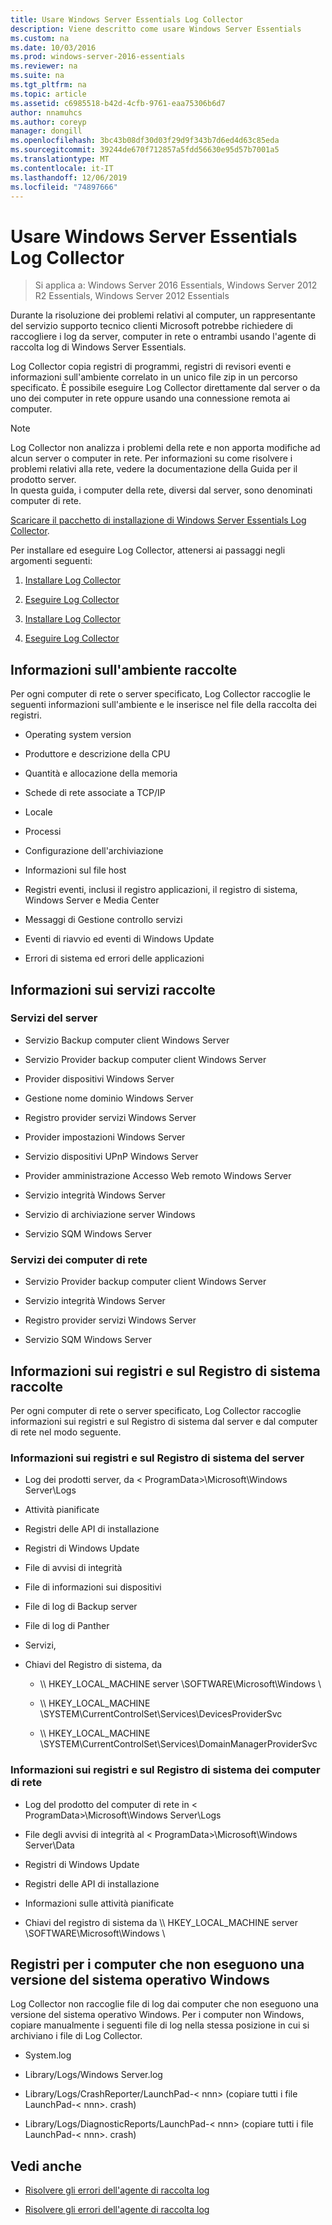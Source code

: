 ```yaml
---
title: Usare Windows Server Essentials Log Collector
description: Viene descritto come usare Windows Server Essentials
ms.custom: na
ms.date: 10/03/2016
ms.prod: windows-server-2016-essentials
ms.reviewer: na
ms.suite: na
ms.tgt_pltfrm: na
ms.topic: article
ms.assetid: c6985518-b42d-4cfb-9761-eaa75306b6d7
author: nnamuhcs
ms.author: coreyp
manager: dongill
ms.openlocfilehash: 3bc43b08df30d03f29d9f343b7d6ed4d63c85eda
ms.sourcegitcommit: 39244de670f712857a5fdd56630e95d57b7001a5
ms.translationtype: MT
ms.contentlocale: it-IT
ms.lasthandoff: 12/06/2019
ms.locfileid: "74897666"
---
```

# <a name="use-the-windows-server-essentials-log-collector"></a>Usare Windows Server Essentials Log Collector

>Si applica a: Windows Server 2016 Essentials, Windows Server 2012 R2 Essentials, Windows Server 2012 Essentials

Durante la risoluzione dei problemi relativi al computer, un rappresentante del servizio supporto tecnico clienti Microsoft potrebbe richiedere di raccogliere i log da server, computer in rete o entrambi usando l'agente di raccolta log di Windows Server Essentials.  
  
 Log Collector copia registri di programmi, registri di revisori eventi e informazioni sull'ambiente correlato in un unico file zip in un percorso specificato. È possibile eseguire Log Collector direttamente dal server o da uno dei computer in rete oppure usando una connessione remota ai computer.  
  
> [!NOTE]
>Log Collector non analizza i problemi della rete e non apporta modifiche ad alcun server o computer in rete. Per informazioni su come risolvere i problemi relativi alla rete, vedere la documentazione della Guida per il prodotto server.  
>In questa guida, i computer della rete, diversi dal server, sono denominati computer di rete.  
>
>[Scaricare il pacchetto di installazione di Windows Server Essentials Log Collector](https://www.microsoft.com/download/details.aspx?id=34821).  
  
 Per installare ed eseguire Log Collector, attenersi ai passaggi negli argomenti seguenti:  
  

1. [Installare Log Collector](Install-the-Windows-Server-Essentials-Log-Collector.md)  
  
2. [Eseguire Log Collector](Run-the-Windows-Server-Essentials-Log-Collector.md)  

3. [Installare Log Collector](../support/Install-the-Windows-Server-Essentials-Log-Collector.md)  
  
4. [Eseguire Log Collector](../support/Run-the-Windows-Server-Essentials-Log-Collector.md)  


## <a name="environment-information-collected"></a>Informazioni sull'ambiente raccolte  
 Per ogni computer di rete o server specificato, Log Collector raccoglie le seguenti informazioni sull'ambiente e le inserisce nel file della raccolta dei registri.  
  
-   Operating system version  
  
-   Produttore e descrizione della CPU  
  
-   Quantità e allocazione della memoria  
  
-   Schede di rete associate a TCP/IP  
  
-   Locale  
  
-   Processi  
  
-   Configurazione dell'archiviazione  
  
-   Informazioni sul file host  
  
-   Registri eventi, inclusi il registro applicazioni, il registro di sistema, Windows Server e Media Center  
  
-   Messaggi di Gestione controllo servizi  
  
-   Eventi di riavvio ed eventi di Windows Update  
  
-   Errori di sistema ed errori delle applicazioni  
  
## <a name="services-information-collected"></a>Informazioni sui servizi raccolte  
  
### <a name="server-services"></a>Servizi del server  
  
-   Servizio Backup computer client Windows Server  
  
-   Servizio Provider backup computer client Windows Server  
  
-   Provider dispositivi Windows Server  
  
-   Gestione nome dominio Windows Server  
  
-   Registro provider servizi Windows Server  
  
-   Provider impostazioni Windows Server  
  
-   Servizio dispositivi UPnP Windows Server  
  
-   Provider amministrazione Accesso Web remoto Windows Server  
  
-   Servizio integrità Windows Server  
  
-   Servizio di archiviazione server Windows  
  
-   Servizio SQM Windows Server  
  
### <a name="network-computer-services"></a>Servizi dei computer di rete  
  
-   Servizio Provider backup computer client Windows Server  
  
-   Servizio integrità Windows Server  
  
-   Registro provider servizi Windows Server  
  
-   Servizio SQM Windows Server  
  
## <a name="logs-and-registry-information-collected"></a>Informazioni sui registri e sul Registro di sistema raccolte  
 Per ogni computer di rete o server specificato, Log Collector raccoglie informazioni sui registri e sul Registro di sistema dal server e dal computer di rete nel modo seguente.  
  
### <a name="server-logs-and-registry-information"></a>Informazioni sui registri e sul Registro di sistema del server  
  
-   Log dei prodotti server, da < ProgramData\>\Microsoft\Windows Server\Logs  
  
-   Attività pianificate  
  
-   Registri delle API di installazione  
  
-   Registri di Windows Update  
  
-   File di avvisi di integrità  
  
-   File di informazioni sui dispositivi  
  
-   File di log di Backup server  
  
-   File di log di Panther  
  
-   Servizi,  
  
-   Chiavi del Registro di sistema, da  
  
    -   \\\ HKEY_LOCAL_MACHINE server \SOFTWARE\Microsoft\Windows \  
  
    -   \\\ HKEY_LOCAL_MACHINE \SYSTEM\CurrentControlSet\Services\DevicesProviderSvc  
  
    -   \\\ HKEY_LOCAL_MACHINE \SYSTEM\CurrentControlSet\Services\DomainManagerProviderSvc  
  
### <a name="network-computer-logs-and-registry-information"></a>Informazioni sui registri e sul Registro di sistema dei computer di rete  
  
-   Log del prodotto del computer di rete in < ProgramData\>\Microsoft\Windows Server\Logs  
  
-   File degli avvisi di integrità al < ProgramData\>\Microsoft\Windows Server\Data  
  
-   Registri di Windows Update  
  
-   Registri delle API di installazione  
  
-   Informazioni sulle attività pianificate  
  
-   Chiavi del registro di sistema da \\\ HKEY_LOCAL_MACHINE server \SOFTWARE\Microsoft\Windows \  
  
## <a name="logs-for-computers-that-do-not-run-a-version-of-the-windows-operating-system"></a>Registri per i computer che non eseguono una versione del sistema operativo Windows  
 Log Collector non raccoglie file di log dai computer che non eseguono una versione del sistema operativo Windows. Per i computer non Windows, copiare manualmente i seguenti file di log nella stessa posizione in cui si archiviano i file di Log Collector.  
  
-   System.log  
  
-   Library/Logs/Windows Server.log  
  
-   Library/Logs/CrashReporter/LaunchPad-< nnn\> (copiare tutti i file LaunchPad-< nnn\>. crash)  
  
-   Library/Logs/DiagnosticReports/LaunchPad-< nnn\> (copiare tutti i file LaunchPad-< nnn\>. crash)  
  
## <a name="see-also"></a>Vedi anche  
  

-   [Risolvere gli errori dell'agente di raccolta log](Troubleshoot-Windows-Server-Essentials-Log-Collector-Errors.md)

-   [Risolvere gli errori dell'agente di raccolta log](../support/Troubleshoot-Windows-Server-Essentials-Log-Collector-Errors.md)


